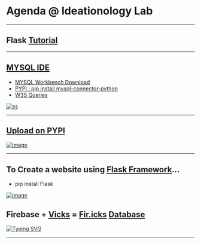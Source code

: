 # Agenda @ Ideationology Lab

-----------------------------

## Flask [Tutorial](https://github.com/imvickykumar999/website)

----------------------------------------

## [MYSQL IDE](https://www.w3schools.com/sql/trysql.asp?filename=trysql_select_all)

- [MYSQL Workbench Download](https://dev.mysql.com/downloads/file/?id=508935)
- [PYPI : pip install mysql-connector-python](https://pypi.org/project/mysql-connector-python/)
- [W3S Queries](https://www.w3schools.com/sql/default.asp)

[![ss](https://github.com/imvickykumar999/Ideationology-Lab/blob/main/SQL/ss.png?raw=true)](https://github.com/imvickykumar999/Ideationology-Lab/blob/main/SQL/w3s.sql)

------------------------------------------------

## [Upload on PYPI](https://pypi.org/project/vanks/)

[![image](https://user-images.githubusercontent.com/50515418/144895162-62e1681c-a1c4-4f47-ba88-f5905daf6b58.png)](https://github.com/imvickykumar999/Ideationology-Lab/tree/main/Day%205%20-%20pypi)

-------------------------------------------

## To Create a website using [Flask Framework](https://pypi.org/project/Flask/)...
- pip install Flask

[![image](https://user-images.githubusercontent.com/50515418/144460525-5dc7d796-86ed-45ed-a496-8a09181275da.png)](https://imvickykumar999.herokuapp.com/news)


## Firebase + [Vicks](https://github.com/imvickykumar999/Ideationology-Lab/blob/main/Day%209%20-%20API/APIs/counter.py) = [Fir.icks](https://github.com/imvickykumar999/firicks) [Database](https://console.firebase.google.com/u/0/project/vickservice-36ac9/database/vickservice-36ac9-default-rtdb/data)

[![Typing SVG](http://readme-typing-svg.herokuapp.com?color=%2336BCF7&lines=pip+install+firicks)](https://pypi.org/project/firicks/)

-----------------------------------------------
